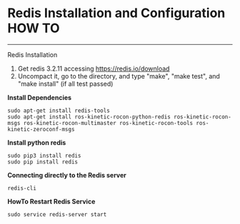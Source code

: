 # Redis Installation and Configuration HOW TO

-------------------------- 
Redis Installation

1) Get redis 3.2.11 accessing https://redis.io/download
2) Uncompact it, go to the directory, and type "make", "make test", and "make install" (if all test passed)

**Install Dependencies**

    sudo apt-get install redis-tools
    sudo apt-get install ros-kinetic-rocon-python-redis ros-kinetic-rocon-msgs ros-kinetic-rocon-multimaster ros-kinetic-rocon-tools ros-kinetic-zeroconf-msgs

**Install python redis**

    sudo pip3 install redis
    sudo pip install redis

**Connecting directly to the Redis server**

    redis-cli

**HowTo Restart Redis Service**

    sudo service redis-server start
